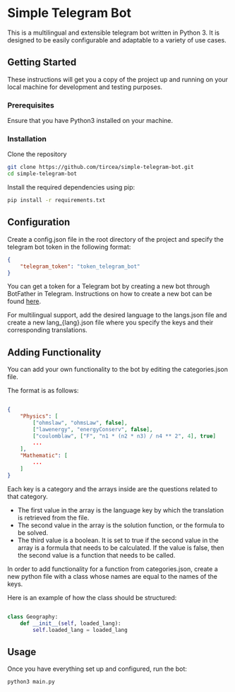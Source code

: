 # Simple Telegram Bot

This is a multilingual and extensible telegram bot written in Python 3. It is designed to be easily configurable and adaptable to a variety of use cases.

## Getting Started

These instructions will get you a copy of the project up and running on your local machine for development and testing purposes.

### Prerequisites

Ensure that you have Python3 installed on your machine.

### Installation

Clone the repository

```bash
git clone https://github.com/tircea/simple-telegram-bot.git
cd simple-telegram-bot
```
Install the required dependencies using pip:
```bash
pip install -r requirements.txt
```

## Configuration

Create a config.json file in the root directory of the project and specify the telegram bot token in the following format:

```json
{
    "telegram_token": "token_telegram_bot"
}
```

You can get a token for a Telegram bot by creating a new bot through BotFather in Telegram. 
Instructions on how to create a new bot can be found [here](https://core.telegram.org/bots#6-botfather).

For multilingual support, add the desired language to the langs.json file and create a new lang_{lang}.json file where you specify the keys and their corresponding translations.

## Adding Functionality

You can add your own functionality to the bot by editing the categories.json file.

The format is as follows:

```json

{
    "Physics": [
        ["ohmslaw", "ohmsLaw", false],
        ["lawenergy", "energyConserv", false],
        ["coulomblaw", ["F", "n1 * (n2 * n3) / n4 ** 2", 4], true]
        ...
    ],
    "Mathematic": [
        ...
    ]
}
```

Each key is a category and the arrays inside are the questions related to that category.

- The first value in the array is the language key by which the translation is retrieved from the file.
- The second value in the array is the solution function, or the formula to be solved.
- The third value is a boolean. It is set to true if the second value in the array is a formula that needs to be calculated. If the value is false, then the second value is a function that needs to be called.

In order to add functionality for a function from categories.json, create a new python file with a class whose names are equal to the names of the keys.

Here is an example of how the class should be structured:

```python

class Geography:
    def __init__(self, loaded_lang):
        self.loaded_lang = loaded_lang
```
## Usage

Once you have everything set up and configured, run the bot:

```bash
python3 main.py
```
